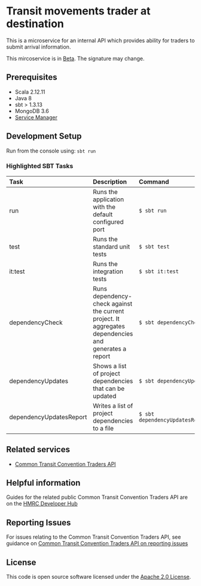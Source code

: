 
# Transit movements trader at destination

This is a microservice for an internal API which provides ability for traders to submit arrival information.

This mircoservice is in [Beta](https://www.gov.uk/help/beta). The signature may change. 

## Prerequisites   

- Scala 2.12.11
- Java 8
- sbt > 1.3.13
- MongoDB 3.6
- [Service Manager](https://github.com/hmrc/service-manager)

## Development Setup

Run from the console using: `sbt run`

### Highlighted SBT Tasks
Task | Description | Command
:-------|:------------|:-----
run | Runs the application with the default configured port | ```$ sbt run```
test | Runs the standard unit tests | ```$ sbt test```
it:test  | Runs the integration tests | ```$ sbt it:test ```
dependencyCheck | Runs dependency-check against the current project. It aggregates dependencies and generates a report | ```$ sbt dependencyCheck```
dependencyUpdates |  Shows a list of project dependencies that can be updated | ```$ sbt dependencyUpdates```
dependencyUpdatesReport | Writes a list of project dependencies to a file | ```$ sbt dependencyUpdatesReport```

## Related services

- [Common Transit Convention Traders API](https://github.com/hmrc/common-transit-convention-traders)

## Helpful information

Guides for the related public Common Transit Convention Traders API are on the [HMRC Developer Hub](https://developer.service.hmrc.gov.uk/api-documentation/docs/using-the-hub)

## Reporting Issues

For issues relating to the Common Transit Convention Traders API, see guidance on [Common Transit Convention Traders API on reporting issues](https://github.com/hmrc/common-transit-convention-traders#reporting-issues)

## License

This code is open source software licensed under the [Apache 2.0 License]("http://www.apache.org/licenses/LICENSE-2.0.html").

